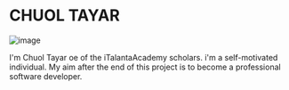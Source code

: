 # CHUOL TAYAR

<!-- image -->

![image](https://avatars.githubusercontent.com/u/93642845?s=400&u=7c855dae16afc64c96c26bf04d60c151100b6729&v=4)

I'm Chuol Tayar oe of the iTalantaAcademy scholars. i'm a self-motivated
individual. My aim after the end of this project is to become a professional
software developer.
